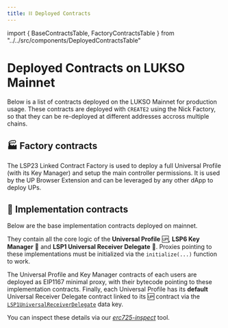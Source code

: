 ```yaml
---
title: ⛓ Deployed Contracts
---
```


import { BaseContractsTable, FactoryContractsTable } from "../../src/components/DeployedContractsTable"

# Deployed Contracts on LUKSO Mainnet

Below is a list of contracts deployed on the LUKSO Mainnet for production usage. These contracts are deployed with `CREATE2` using the Nick Factory, so that they can be re-deployed at different addresses accross multiple chains.

## 🏭 Factory contracts

The LSP23 Linked Contract Factory is used to deploy a full Universal Profile (with its Key Manager) and setup the main controller permissions. It is used by the UP Browser Extension and can be leveraged by any other dApp to deploy UPs.

<FactoryContractsTable />

## 📑 Implementation contracts

Below are the base implementation contracts deployed on mainnet.

They contain all the core logic of the **Universal Profile** 🆙, **LSP6 Key Manager** 🔐 and **LSP1 Universal Receiver Delegate** 📣. Proxies pointing to these implementations must be initialized via the `initialize(...)` function to work.

The Universal Profile and Key Manager contracts of each users are deployed as EIP1167 minimal proxy, with their bytecode pointing to these implementation contracts. Finally, each Universal Profile has its **default** Universal Receiver Delegate contract linked to its 🆙 contract via the [`LSP1UniversalReceiverDelegate`](../standards/generic-standards/lsp1-universal-receiver-delegate.md#lsp1universalreceiverdelegate-singleton) data key.

You can inspect these details via our [_erc725-inspect_](https://erc725-inspect.lukso.tech/inspector?address=0x0F4180da178ed1C71398a57ca8Cb177F69591f1f&network=mainnet) tool.

<BaseContractsTable />

